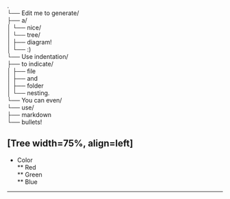 .<br />
└── Edit me to generate/<br />
    ├── a/<br />
    │   └── nice/<br />
    │       └── tree/<br />
    │           ├── diagram!<br />
    │           └── :)<br />
    └── Use indentation/<br />
        ├── to indicate/<br />
        │   ├── file<br />
        │   ├── and<br />
        │   ├── folder<br />
        │   └── nesting.<br />
        └── You can even/<br />
            └── use/<br />
                ├── markdown<br />
                └── bullets!<br />

[Tree width=75%, align=left]
----------------------------
* Color<br />
** Red<br />
** Green<br />
** Blue<br />
----------------------------
